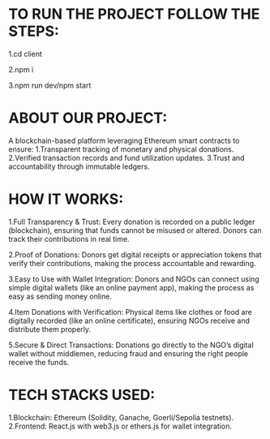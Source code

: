 # TO RUN THE PROJECT FOLLOW THE STEPS:

1.cd client

2.npm i

3.npm run dev/npm start

# ABOUT OUR PROJECT:

A blockchain-based platform leveraging Ethereum smart contracts to ensure: 1.Transparent tracking of monetary and physical donations. 2.Verified transaction records and fund utilization updates. 3.Trust and accountability through immutable ledgers.

# HOW IT WORKS:

1.Full Transparency & Trust: Every donation is recorded on a public ledger (blockchain), ensuring that funds cannot be misused or altered. Donors can track their contributions in real time.

2.Proof of Donations: Donors get digital receipts or appreciation tokens that verify their contributions, making the process accountable and rewarding.

3.Easy to Use with Wallet Integration: Donors and NGOs can connect using simple digital wallets (like an online payment app), making the process as easy as sending money online.

4.Item Donations with Verification: Physical items like clothes or food are digitally recorded (like an online certificate), ensuring NGOs receive and distribute them properly.

5.Secure & Direct Transactions: Donations go directly to the NGO’s digital wallet without middlemen, reducing fraud and ensuring the right people receive the funds.

# TECH STACKS USED:

1.Blockchain: Ethereum (Solidity, Ganache, Goerli/Sepolia testnets). 2.Frontend: React.js with web3.js or ethers.js for wallet integration.
